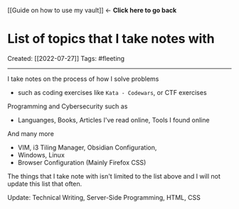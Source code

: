 [[Guide on how to use my vault]]  <-  **Click here to go back**

# List of topics that I take notes with
Created:  [[2022-07-27]]
Tags: #fleeting 

---
I take notes on the process of how I solve problems
- such as coding exercises like `Kata - Codewars`, or CTF exercises


Programming and Cybersecurity such as 
- Languanges, Books, Articles I've read online, Tools I found online



And many more
- VIM, i3 Tiling Manager, Obsidian Configuration, 
- Windows, Linux
- Browser Configuration (Mainly Firefox CSS)


The things that I take note with isn't limited to the list above and I will not update this list that often.  


Update:
Technical Writing, Server-Side Programming, HTML, CSS
